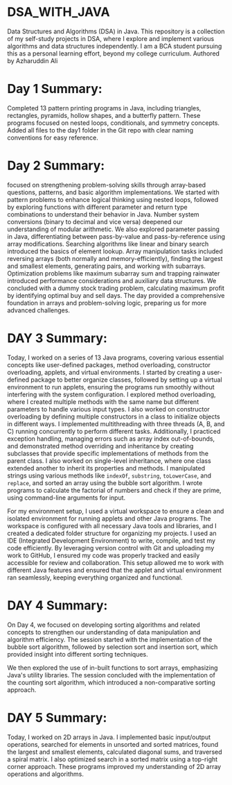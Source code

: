 # DSA_WITH_JAVA
Data Structures and Algorithms (DSA) in Java. This repository is a collection of my self-study projects in DSA, where I explore and implement various algorithms and data structures independently. I am a BCA student pursuing this as a personal learning effort, beyond my college curriculum. Authored by Azharuddin Ali

# Day 1 Summary:
Completed 13 pattern printing programs in Java, including triangles, rectangles, pyramids, hollow shapes, and a butterfly pattern. These programs focused on nested loops, conditionals, and symmetry concepts. Added all files to the day1 folder in the Git repo with clear naming conventions for easy reference.

# Day 2 Summary:
 focused on strengthening problem-solving skills through array-based questions, patterns, and basic algorithm implementations. We started with pattern problems to enhance logical thinking using nested loops, followed by exploring functions with different parameter and return type combinations to understand their behavior in Java. Number system conversions (binary to decimal and vice versa) deepened our understanding of modular arithmetic. We also explored parameter passing in Java, differentiating between pass-by-value and pass-by-reference using array modifications. Searching algorithms like linear and binary search introduced the basics of element lookup. Array manipulation tasks included reversing arrays (both normally and memory-efficiently), finding the largest and smallest elements, generating pairs, and working with subarrays. Optimization problems like maximum subarray sum and trapping rainwater introduced performance considerations and auxiliary data structures. We concluded with a dummy stock trading problem, calculating maximum profit by identifying optimal buy and sell days. The day provided a comprehensive foundation in arrays and problem-solving logic, preparing us for more advanced challenges.

 # DAY 3 Summary:
 Today, I worked on a series of 13 Java programs, covering various essential concepts like user-defined packages, method overloading, constructor overloading, applets, and virtual environments. I started by creating a user-defined package to better organize classes, followed by setting up a virtual environment to run applets, ensuring the programs run smoothly without interfering with the system configuration. I explored method overloading, where I created multiple methods with the same name but different parameters to handle various input types. I also worked on constructor overloading by defining multiple constructors in a class to initialize objects in different ways. I implemented multithreading with three threads (A, B, and C) running concurrently to perform different tasks. Additionally, I practiced exception handling, managing errors such as array index out-of-bounds, and demonstrated method overriding and inheritance by creating subclasses that provide specific implementations of methods from the parent class. I also worked on single-level inheritance, where one class extended another to inherit its properties and methods. I manipulated strings using various methods like `indexOf`, `substring`, `toLowerCase`, and `replace`, and sorted an array using the bubble sort algorithm. I wrote programs to calculate the factorial of numbers and check if they are prime, using command-line arguments for input. 

For my environment setup, I used a virtual workspace to ensure a clean and isolated environment for running applets and other Java programs. The workspace is configured with all necessary Java tools and libraries, and I created a dedicated folder structure for organizing my projects. I used an IDE (Integrated Development Environment) to write, compile, and test my code efficiently. By leveraging version control with Git and uploading my work to GitHub, I ensured my code was properly tracked and easily accessible for review and collaboration. This setup allowed me to work with different Java features and ensured that the applet and virtual environment ran seamlessly, keeping everything organized and functional.

 # DAY 4 Summary:
 On Day 4, we focused on developing sorting algorithms and related concepts to strengthen our understanding of data manipulation and algorithm efficiency. The session started with the implementation of the bubble sort algorithm, followed by selection sort and insertion sort, which provided insight into different sorting techniques.

We then explored the use of in-built functions to sort arrays, emphasizing Java's utility libraries. The session concluded with the implementation of the counting sort algorithm, which introduced a non-comparative sorting approach.

 # DAY 5 Summary:
Today, I worked on 2D arrays in Java. I implemented basic input/output operations, searched for elements in unsorted and sorted matrices, found the largest and smallest elements, calculated diagonal sums, and traversed a spiral matrix. I also optimized search in a sorted matrix using a top-right corner approach. These programs improved my understanding of 2D array operations and algorithms.